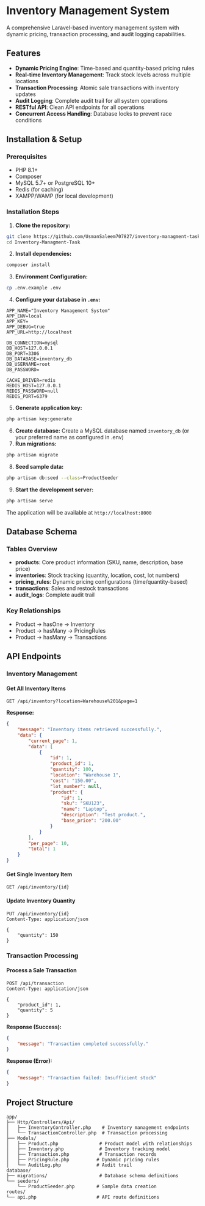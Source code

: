# Inventory Management System

A comprehensive Laravel-based inventory management system with dynamic pricing, transaction processing, and audit logging capabilities.

## Features

- **Dynamic Pricing Engine**: Time-based and quantity-based pricing rules
- **Real-time Inventory Management**: Track stock levels across multiple locations
- **Transaction Processing**: Atomic sale transactions with inventory updates
- **Audit Logging**: Complete audit trail for all system operations
- **RESTful API**: Clean API endpoints for all operations
- **Concurrent Access Handling**: Database locks to prevent race conditions

## Installation & Setup

### Prerequisites

- PHP 8.1+
- Composer
- MySQL 5.7+ or PostgreSQL 10+
- Redis (for caching)
- XAMPP/WAMP (for local development)

### Installation Steps

1. **Clone the repository:**

```bash
git clone https://github.com/UsmanSaleem707827/inventory-managment-task.git
cd Inventory-Managment-Task
```

2. **Install dependencies:**

```bash
composer install
```

3. **Environment Configuration:**

```bash
cp .env.example .env
```

4. **Configure your database in `.env`:**

```env
APP_NAME="Inventory Management System"
APP_ENV=local
APP_KEY=
APP_DEBUG=true
APP_URL=http://localhost

DB_CONNECTION=mysql
DB_HOST=127.0.0.1
DB_PORT=3306
DB_DATABASE=inventory_db
DB_USERNAME=root
DB_PASSWORD=

CACHE_DRIVER=redis
REDIS_HOST=127.0.0.1
REDIS_PASSWORD=null
REDIS_PORT=6379
```

5. **Generate application key:**

```bash
php artisan key:generate
```

6. **Create database:**
   Create a MySQL database named `inventory_db` (or your preferred name as configured in .env)
7. **Run migrations:**

```bash
php artisan migrate
```

8. **Seed sample data:**

```bash
php artisan db:seed --class=ProductSeeder
```

9. **Start the development server:**

```bash
php artisan serve
```

The application will be available at `http://localhost:8000`

## Database Schema

### Tables Overview

- **products**: Core product information (SKU, name, description, base price)
- **inventories**: Stock tracking (quantity, location, cost, lot numbers)
- **pricing_rules**: Dynamic pricing configurations (time/quantity-based)
- **transactions**: Sales and restock transactions
- **audit_logs**: Complete audit trail

### Key Relationships

- Product → hasOne → Inventory
- Product → hasMany → PricingRules
- Product → hasMany → Transactions

## API Endpoints

### Inventory Management

#### Get All Inventory Items

```http
GET /api/inventory?location=Warehouse%201&page=1
```

**Response:**

```json
{
    "message": "Inventory items retrieved successfully.",
    "data": {
        "current_page": 1,
        "data": [
            {
                "id": 1,
                "product_id": 1,
                "quantity": 100,
                "location": "Warehouse 1",
                "cost": "150.00",
                "lot_number": null,
                "product": {
                    "id": 1,
                    "sku": "SKU123",
                    "name": "Laptop",
                    "description": "Test product.",
                    "base_price": "200.00"
                }
            }
        ],
        "per_page": 10,
        "total": 1
    }
}
```

#### Get Single Inventory Item

```http
GET /api/inventory/{id}
```

#### Update Inventory Quantity

```http
PUT /api/inventory/{id}
Content-Type: application/json

{
    "quantity": 150
}
```

### Transaction Processing

#### Process a Sale Transaction

```http
POST /api/transaction
Content-Type: application/json

{
    "product_id": 1,
    "quantity": 5
}
```

**Response (Success):**

```json
{
    "message": "Transaction completed successfully."
}
```

**Response (Error):**

```json
{
    "message": "Transaction failed: Insufficient stock"
}
```

## Project Structure

```
app/
├── Http/Controllers/Api/
│   ├── InventoryController.php    # Inventory management endpoints
│   └── TransactionController.php  # Transaction processing
├── Models/
│   ├── Product.php               # Product model with relationships
│   ├── Inventory.php             # Inventory tracking model
│   ├── Transaction.php           # Transaction records
│   ├── PricingRule.php          # Dynamic pricing rules
│   └── AuditLog.php             # Audit trail
database/
├── migrations/                   # Database schema definitions
└── seeders/
    └── ProductSeeder.php        # Sample data creation
routes/
└── api.php                      # API route definitions
```

